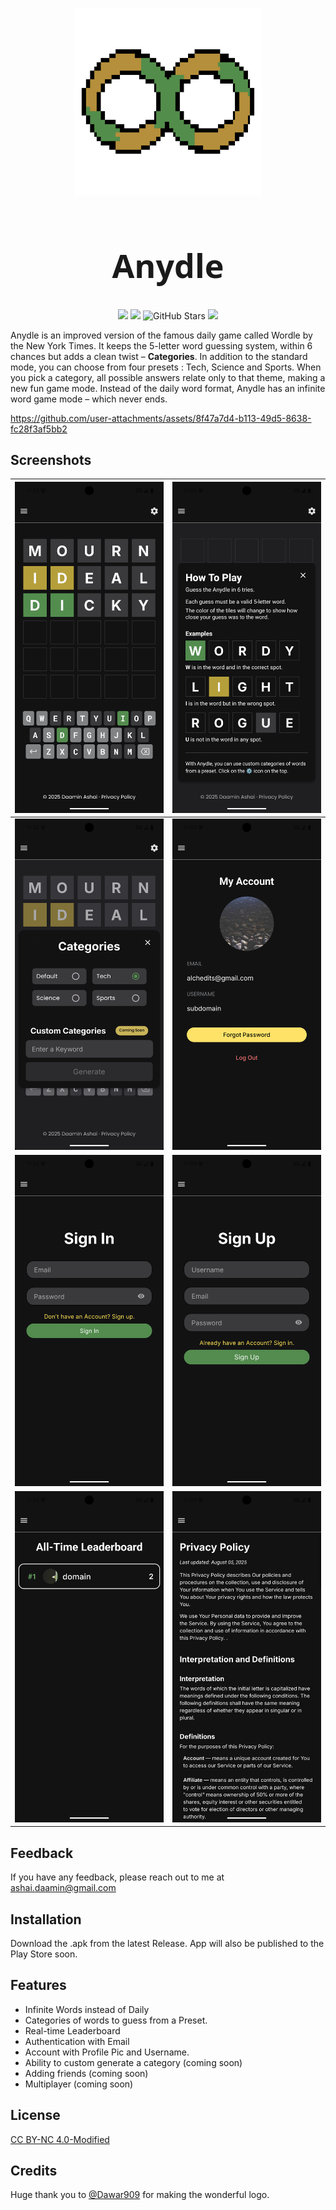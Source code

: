 <p align="center">
  <img src="assets/branding/logo.png" height="300px">
</p>
<h1 align="center" style="font-size: 52px; font-family: 'system-ui';"> Anydle </h1>
<p align="center">
 <img src ="https://img.shields.io/badge/License-CC%20BY--NC%204.0--Modified-blue.svg">
 <img src ="https://img.shields.io/badge/version-1.0.0-green.svg">
 <img src="https://img.shields.io/github/stars/daamin909/anydle?style=social?color" alt="GitHub Stars">
 <!-- <img src ="https://img.shields.io/github/deployments/daamin909/anydle/production?color=purple"> -->
 <img src ="https://hackatime-badge.hackclub.com/U07GLQY6UN4/anydle?color=red&label=Time%20Spent&aliases=anydle-som">
</p>

Anydle is an improved version of the famous daily game called Wordle by the New York Times. It keeps the 5-letter word guessing system, within 6 chances but adds a clean twist – **Categories**. In addition to the standard mode, you can choose from four presets : Tech, Science and Sports. When you pick a category, all possible answers relate only to that theme, making a new fun game mode. Instead of the daily word format, Anydle has an infinite word game mode – which never ends.

<!--
## Demo

Insert gif or link to demo -->



https://github.com/user-attachments/assets/8f47a7d4-b113-49d5-8638-fc28f3af5bb2


## Screenshots

| ![Screenshot 1](assets/readme/1.png) | ![Screenshot 8](assets/readme/8.png) |
| ------------------------------------ | ------------------------------------ |
| ![Screenshot 2](assets/readme/2.png) | ![Screenshot 4](assets/readme/4.png) |
| ![Screenshot 7](assets/readme/7.png) | ![Screenshot 6](assets/readme/6.png) |
| ![Screenshot 3](assets/readme/3.png) | ![Screenshot 5](assets/readme/5.png) |

## Feedback

If you have any feedback, please reach out to me at ashai.daamin@gmail.com

## Installation

Download the .apk from the latest Release.
App will also be published to the Play Store soon.

## Features

- Infinite Words instead of Daily
- Categories of words to guess from a Preset.
- Real-time Leaderboard
- Authentication with Email
- Account with Profile Pic and Username.
- Ability to custom generate a category (coming soon)
- Adding friends (coming soon)
- Multiplayer (coming soon)

## License

[CC BY-NC 4.0-Modified](https://creativecommons.org/licenses/by-nc/4.0/legalcode)

## Credits
Huge thank you to [@Dawar909](http://github.com/dawar909) for making the wonderful logo.
